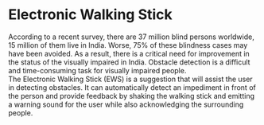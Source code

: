 # Electronic Walking Stick
According to a recent survey, there are 37 million blind persons worldwide, 15 million of them live in India. Worse, 75% of these blindness cases may have been avoided. As a result, there is a critical need for improvement in the status of the visually impaired in India. Obstacle detection is a difficult and time-consuming task for visually impaired people.\
The Electronic Walking Stick (EWS) is a suggestion that will assist the user in detecting obstacles. It can automatically detect an impediment in front of the person and provide feedback by shaking the walking stick and emitting a warning sound for the user while also acknowledging the surrounding people.
